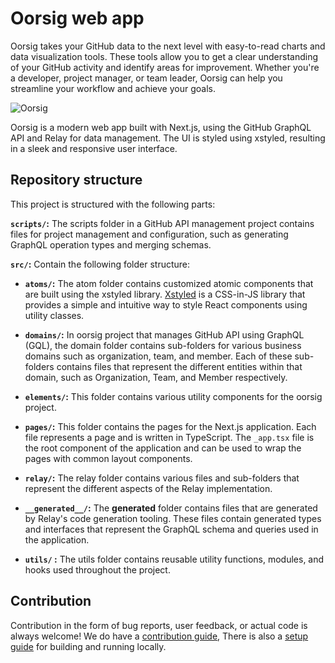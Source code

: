 # Oorsig web app

Oorsig takes your GitHub data to the next level with easy-to-read charts and data visualization tools.
These tools allow you to get a clear understanding of your GitHub activity and identify areas for improvement. Whether you're a developer, project manager, or team leader, Oorsig can help you streamline your workflow and achieve your goals.

![Oorsig](https://user-images.githubusercontent.com/42426067/227998739-7d8e8b1e-9784-4c8c-a156-ab87c44cc2af.png)

Oorsig is a modern web app built with Next.js, using the GitHub GraphQL API and Relay for data management. The UI is styled using xstyled, resulting in a sleek and responsive user interface.

## Repository structure

This project is structured with the following parts:

**`scripts/`:** The scripts folder in a GitHub API management project contains files for project management and configuration, such as generating GraphQL operation types and merging schemas.

**`src/`:** Contain the following folder structure:

- **`atoms/`:** The atom folder contains customized atomic components that are built using the xstyled library. [Xstyled](https://xstyled.dev/docs/utility-props/) is a CSS-in-JS library that provides a simple and intuitive way to style React components using utility classes.

- **`domains/`:** In oorsig project that manages GitHub API using GraphQL (GQL), the domain folder contains sub-folders for various business domains such as organization, team, and member. Each of these sub-folders contains files that represent the different entities within that domain, such as Organization, Team, and Member respectively.

- **`elements/`:** This folder contains various utility components for the oorsig project.

- **`pages/`:** This folder contains the pages for the Next.js application. Each file represents a page and is written in TypeScript. The `_app.tsx` file is the root component of the application and can be used to wrap the pages with common layout components.

- **`relay/`:** The relay folder contains various files and sub-folders that represent the different aspects of the Relay implementation.

- **`__generated__/`:** The **generated** folder contains files that are generated by Relay's code generation tooling. These files contain generated types and interfaces that represent the GraphQL schema and queries used in the application.

- **`utils/` :** The utils folder contains reusable utility functions, modules, and hooks used throughout the project.

## Contribution

Contribution in the form of bug reports, user feedback, or actual code is always welcome! We do have a [contribution guide](), There is also a [setup guide]() for building and running locally.
